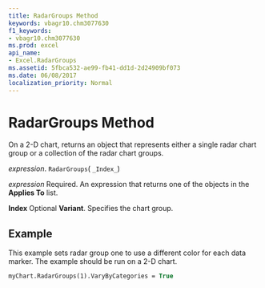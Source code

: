 ```yaml
---
title: RadarGroups Method
keywords: vbagr10.chm3077630
f1_keywords:
- vbagr10.chm3077630
ms.prod: excel
api_name:
- Excel.RadarGroups
ms.assetid: 5fbca532-ae99-fb41-dd1d-2d24909bf073
ms.date: 06/08/2017
localization_priority: Normal
---
```



# RadarGroups Method

On a 2-D chart, returns an object that represents either a single radar chart group or a collection of the radar chart groups.

_expression_. `RadarGroups`( `_Index_`)

 _expression_ Required. An expression that returns one of the objects in the **Applies To** list.

 **Index** Optional **Variant**. Specifies the chart group.

## Example

This example sets radar group one to use a different color for each data marker. The example should be run on a 2-D chart.


```vb
myChart.RadarGroups(1).VaryByCategories = True
```


